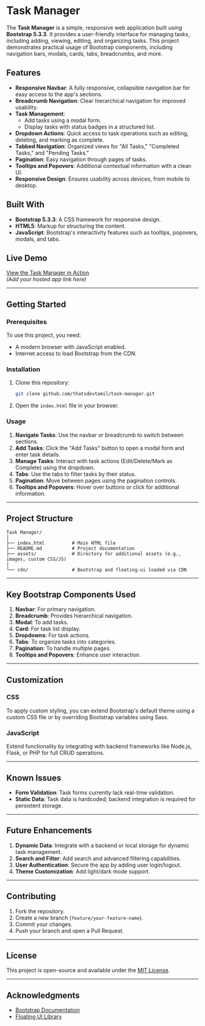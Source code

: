 # Task Manager

The **Task Manager** is a simple, responsive web application built using **Bootstrap 5.3.3**. It provides a user-friendly interface for managing tasks, including adding, viewing, editing, and organizing tasks. This project demonstrates practical usage of Bootstrap components, including navigation bars, modals, cards, tabs, breadcrumbs, and more.

## Features

- **Responsive Navbar**: A fully responsive, collapsible navigation bar for easy access to the app's sections.
- **Breadcrumb Navigation**: Clear hierarchical navigation for improved usability.
- **Task Management**:
  - Add tasks using a modal form.
  - Display tasks with status badges in a structured list.
- **Dropdown Actions**: Quick access to task operations such as editing, deleting, and marking as complete.
- **Tabbed Navigation**: Organized views for "All Tasks," "Completed Tasks," and "Pending Tasks."
- **Pagination**: Easy navigation through pages of tasks.
- **Tooltips and Popovers**: Additional contextual information with a clean UI.
- **Responsive Design**: Ensures usability across devices, from mobile to desktop.

## Built With

- **Bootstrap 5.3.3**: A CSS framework for responsive design.
- **HTML5**: Markup for structuring the content.
- **JavaScript**: Bootstrap's interactivity features such as tooltips, popovers, modals, and tabs.

## Live Demo

[View the Task Manager in Action](#)  
*(Add your hosted app link here)*

---

## Getting Started

### Prerequisites

To use this project, you need:

- A modern browser with JavaScript enabled.
- Internet access to load Bootstrap from the CDN.

### Installation

1. Clone this repository:
   ```bash
   git clone github.com/thatsdevtamil/task-manager.git
   ```
2. Open the `index.html` file in your browser.

### Usage

1. **Navigate Tasks**: Use the navbar or breadcrumb to switch between sections.
2. **Add Tasks**: Click the "Add Tasks" button to open a modal form and enter task details.
3. **Manage Tasks**: Interact with task actions (Edit/Delete/Mark as Complete) using the dropdown.
4. **Tabs**: Use the tabs to filter tasks by their status.
5. **Pagination**: Move between pages using the pagination controls.
6. **Tooltips and Popovers**: Hover over buttons or click for additional information.

---

## Project Structure

```plaintext
Task Manager/
│
├── index.html          # Main HTML file
├── README.md           # Project documentation
├── assets/             # Directory for additional assets (e.g., images, custom CSS/JS)
│
└── cdn/                # Bootstrap and floating-ui loaded via CDN
```

---

## Key Bootstrap Components Used

1. **Navbar**: For primary navigation.
2. **Breadcrumb**: Provides hierarchical navigation.
3. **Modal**: To add tasks.
4. **Card**: For task list display.
5. **Dropdowns**: For task actions.
6. **Tabs**: To organize tasks into categories.
7. **Pagination**: To handle multiple pages.
8. **Tooltips and Popovers**: Enhance user interaction.

---

## Customization

### CSS
To apply custom styling, you can extend Bootstrap's default theme using a custom CSS file or by overriding Bootstrap variables using Sass.

### JavaScript
Extend functionality by integrating with backend frameworks like Node.js, Flask, or PHP for full CRUD operations.

---

## Known Issues

- **Form Validation**: Task forms currently lack real-time validation.
- **Static Data**: Task data is hardcoded; backend integration is required for persistent storage.

---

## Future Enhancements

1. **Dynamic Data**: Integrate with a backend or local storage for dynamic task management.
2. **Search and Filter**: Add search and advanced filtering capabilities.
3. **User Authentication**: Secure the app by adding user login/logout.
4. **Theme Customization**: Add light/dark mode support.

---

## Contributing

1. Fork the repository.
2. Create a new branch (`feature/your-feature-name`).
3. Commit your changes.
4. Push your branch and open a Pull Request.

---

## License

This project is open-source and available under the [MIT License](LICENSE).

---

## Acknowledgments

- [Bootstrap Documentation](https://getbootstrap.com/docs/)
- [Floating UI Library](https://floating-ui.com/)
